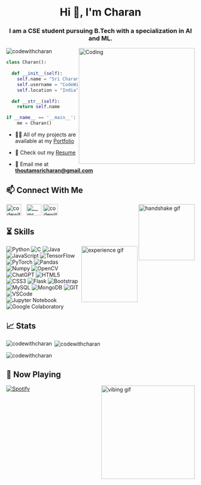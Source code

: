 <h1 align="center">Hi 👋, I'm Charan</h1>
<h3 align="center">I am a CSE student pursuing B.Tech with a specialization in AI and ML.</h3>
<img align="right" alt="Coding" width="310" src="https://github.com/CodeWithCharan/CodeWithCharan/assets/106027109/25360c58-4939-4e82-9bb4-b1dec48b2ed1">

<p align="left"> <img src="https://komarev.com/ghpvc/?username=codewithcharan&label=Profile%20views&color=0e75b6&style=flat" alt="codewithcharan" /> </p>

```python
class Charan():
    
  def __init__(self):
    self.name = "Sri Charan Thoutam";
    self.username = "CodeWithCharan";
    self.location = "India";
  
  def __str__(self):
    return self.name

if __name__ == '__main__':
    me = Charan()
```

- 👨‍💻 All of my projects are available at my [Portfolio](https://codewithcharan.github.io/My-Portfolio/)

- 📝 Check out my [Resume](https://codewithcharan.github.io/My-Portfolio/NewResume.pdf)
- :email: Email me at **thoutamsricharan@gmail.com**

## :mailbox: Connect With Me
<img align="right" src="https://media.giphy.com/media/2HtWpp60NQ9CU/giphy.gif" alt="handshake gif" width="150">

<p align="left">
  <a href="https://linkedin.com/in/codewithcharan" target="blank"><img align="center" src="https://raw.githubusercontent.com/rahuldkjain/github-profile-readme-generator/master/src/images/icons/Social/linked-in-alt.svg" alt="codewithcharan" height="30" width="40" style="margin-right: 10px" /></a>
  <a href="https://instagram.com/__mr.__.unique" target="blank"><img align="center" src="https://raw.githubusercontent.com/rahuldkjain/github-profile-readme-generator/master/src/images/icons/Social/instagram.svg" alt="__mr.__.unique" height="30" width="40" /></a>
  <a href="https://twitter.com/codewithcharan" target="blank"><img align="center" src="https://raw.githubusercontent.com/rahuldkjain/github-profile-readme-generator/master/src/images/icons/Social/twitter.svg" alt="codewithcharan" height="30" width="40" style="margin-right: 10px" /></a>
</p>

## :hourglass_flowing_sand: Skills
<img align="right" src="https://media.giphy.com/media/toXKzaJP3WIgM/giphy.gif" alt="experience gif" width="150">

![Python](https://img.shields.io/badge/Python-FFD43B?style=for-the-badge&logo=python&logoColor=blue)
![C](https://img.shields.io/badge/C-00599C?style=for-the-badge&logo=c&logoColor=white)
![Java](https://img.shields.io/badge/java-%2307405e.svg?style=for-the-badge&logo=java&logoColor=white)
![JavaScript](https://img.shields.io/badge/JavaScript-323330?style=for-the-badge&logo=javascript&logoColor=F7DF1E)
![TensorFlow](https://img.shields.io/badge/TensorFlow-FF6F00?style=for-the-badge&logo=tensorflow&logoColor=white)
![PyTorch](https://img.shields.io/badge/PyTorch-EE4C2C?style=for-the-badge&logo=pytorch&logoColor=white)
![Pandas](https://img.shields.io/badge/Pandas-2C2D72?style=for-the-badge&logo=pandas&logoColor=white)
![Numpy](https://img.shields.io/badge/Numpy-777BB4?style=for-the-badge&logo=numpy&logoColor=white)
![OpenCV](https://img.shields.io/badge/OpenCV-27338e?style=for-the-badge&logo=OpenCV&logoColor=white)
![ChatGPT](https://img.shields.io/badge/ChatGPT-74aa9c?style=for-the-badge&logo=openai&logoColor=white)
![HTML5](https://img.shields.io/badge/HTML5-E34F26?style=for-the-badge&logo=html5&logoColor=white)
![CSS3](https://img.shields.io/badge/CSS3-1572B6?style=for-the-badge&logo=css3&logoColor=white)
![Flask](https://img.shields.io/badge/Flask-000000?style=for-the-badge&logo=flask&logoColor=white)
![Bootstrap](https://img.shields.io/badge/Bootstrap-563D7C?style=for-the-badge&logo=bootstrap&logoColor=white)
![MySQL](https://img.shields.io/badge/MySQL-005C84?style=for-the-badge&logo=mysql&logoColor=white)
![MongoDB](https://img.shields.io/badge/MongoDB-4EA94B?style=for-the-badge&logo=mongodb&logoColor=white)
![GIT](https://img.shields.io/badge/GIT-E44C30?style=for-the-badge&logo=git&logoColor=white)
![VSCode](https://img.shields.io/badge/VSCode-0078D4?style=for-the-badge&logo=visual%20studio%20code&logoColor=white)
![Jupyter Notebook](https://img.shields.io/badge/jupyter-%2307405e.svg?style=for-the-badge&logo=jupyter&logoColor=white)
![Google Colaboratory](https://img.shields.io/badge/googlecolab-%2307405e.svg?style=for-the-badge&logo=googlecolab&logoColor=white)

## :chart_with_upwards_trend: Stats

<p><img align="left" src="https://github-readme-streak-stats.herokuapp.com/?user=codewithcharan&&theme=tokyonight" alt="codewithcharan" /></p>

<p>&nbsp;<img align="center" src="https://github-readme-stats.vercel.app/api?username=codewithcharan&show_icons=true&locale=en&theme=tokyonight" alt="codewithcharan" /></p>

<p><img align="center" src="https://github-readme-stats.vercel.app/api/top-langs?username=codewithcharan&show_icons=true&locale=en&layout=compact&theme=tokyonight" alt="codewithcharan" /></p>

## :musical_note: Now Playing
<img align="right" src="https://github.com/CodeWithCharan/CodeWithCharan/assets/106027109/fecc5bbe-0e7e-470b-8b47-b64698679912" alt="vibing gif" width="250">

[![Spotify](https://github-readme-spotify-integration.vercel.app/api/spotify)](https://open.spotify.com/playlist/2HPkKZL6zbcFZ6yLq44yKb?si=71985dda53e14643)
